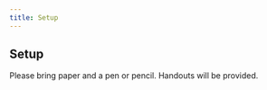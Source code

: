 ```yaml
---
title: Setup
---
```


## Setup

Please bring paper and a pen or pencil. Handouts will be provided.


